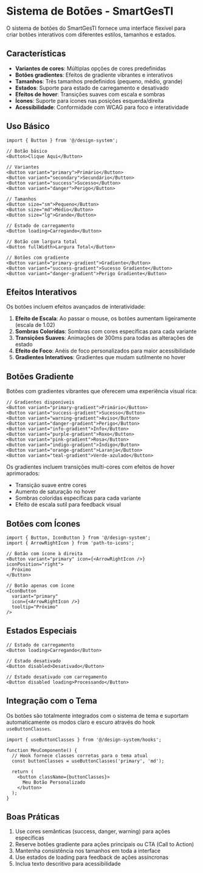 # Sistema de Botões - SmartGesTI

O sistema de botões do SmartGesTI fornece uma interface flexível para criar botões interativos com diferentes estilos, tamanhos e estados.

## Características

- **Variantes de cores**: Múltiplas opções de cores predefinidas
- **Botões gradientes**: Efeitos de gradiente vibrantes e interativos
- **Tamanhos**: Três tamanhos predefinidos (pequeno, médio, grande)
- **Estados**: Suporte para estado de carregamento e desativado
- **Efeitos de hover**: Transições suaves com escala e sombras
- **Ícones**: Suporte para ícones nas posições esquerda/direita
- **Acessibilidade**: Conformidade com WCAG para foco e interatividade

## Uso Básico

```tsx
import { Button } from '@/design-system';

// Botão básico
<Button>Clique Aqui</Button>

// Variantes
<Button variant="primary">Primário</Button>
<Button variant="secondary">Secundário</Button>
<Button variant="success">Sucesso</Button>
<Button variant="danger">Perigo</Button>

// Tamanhos
<Button size="sm">Pequeno</Button>
<Button size="md">Médio</Button>
<Button size="lg">Grande</Button>

// Estado de carregamento
<Button loading>Carregando</Button>

// Botão com largura total
<Button fullWidth>Largura Total</Button>

// Botões com gradiente
<Button variant="primary-gradient">Gradiente</Button>
<Button variant="success-gradient">Sucesso Gradiente</Button>
<Button variant="danger-gradient">Perigo Gradiente</Button>
```

## Efeitos Interativos

Os botões incluem efeitos avançados de interatividade:

1. **Efeito de Escala**: Ao passar o mouse, os botões aumentam ligeiramente (escala de 1.02)
2. **Sombras Coloridas**: Sombras com cores específicas para cada variante
3. **Transições Suaves**: Animações de 300ms para todas as alterações de estado
4. **Efeito de Foco**: Anéis de foco personalizados para maior acessibilidade
5. **Gradientes Interativos**: Gradientes que mudam sutilmente no hover

## Botões Gradiente

Botões com gradientes vibrantes que oferecem uma experiência visual rica:

```tsx
// Gradientes disponíveis
<Button variant="primary-gradient">Primário</Button>
<Button variant="success-gradient">Sucesso</Button>
<Button variant="warning-gradient">Aviso</Button>
<Button variant="danger-gradient">Perigo</Button>
<Button variant="info-gradient">Info</Button>
<Button variant="purple-gradient">Roxo</Button>
<Button variant="pink-gradient">Rosa</Button>
<Button variant="indigo-gradient">Índigo</Button>
<Button variant="orange-gradient">Laranja</Button>
<Button variant="teal-gradient">Verde-azulado</Button>
```

Os gradientes incluem transições multi-cores com efeitos de hover aprimorados:
- Transição suave entre cores
- Aumento de saturação no hover
- Sombras coloridas específicas para cada variante
- Efeito de escala sutil para feedback visual

## Botões com Ícones

```tsx
import { Button, IconButton } from '@/design-system';
import { ArrowRightIcon } from 'path-to-icons';

// Botão com ícone à direita
<Button variant="primary" icon={<ArrowRightIcon />} iconPosition="right">
  Próximo
</Button>

// Botão apenas com ícone
<IconButton 
  variant="primary" 
  icon={<ArrowRightIcon />} 
  tooltip="Próximo" 
/>
```

## Estados Especiais

```tsx
// Estado de carregamento
<Button loading>Carregando</Button>

// Estado desativado
<Button disabled>Desativado</Button>

// Estado desativado com carregamento
<Button disabled loading>Processando</Button>
```

## Integração com o Tema

Os botões são totalmente integrados com o sistema de tema e suportam automaticamente os modos claro e escuro através do hook `useButtonClasses`.

```tsx
import { useButtonClasses } from '@/design-system/hooks';

function MeuComponente() {
  // Hook fornece classes corretas para o tema atual
  const buttonClasses = useButtonClasses('primary', 'md');
  
  return (
    <button className={buttonClasses}>
      Meu Botão Personalizado
    </button>
  );
}
```

## Boas Práticas

1. Use cores semânticas (success, danger, warning) para ações específicas
2. Reserve botões gradiente para ações principais ou CTA (Call to Action)
3. Mantenha consistência nos tamanhos em toda a interface
4. Use estados de loading para feedback de ações assíncronas
5. Inclua texto descritivo para acessibilidade

